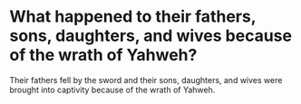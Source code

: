 # What happened to their fathers, sons, daughters, and wives because of the wrath of Yahweh?

Their fathers fell by the sword and their sons, daughters, and wives were brought into captivity because of the wrath of Yahweh. 